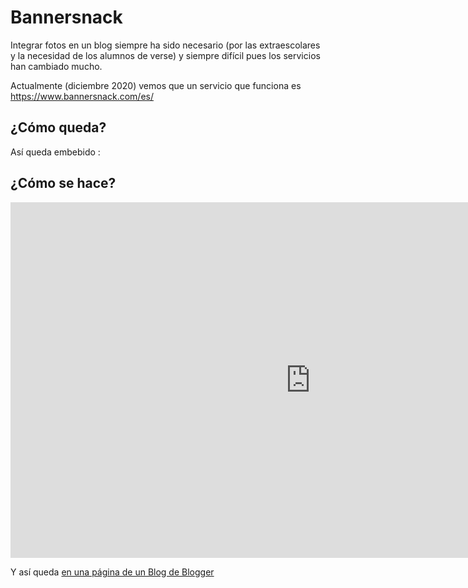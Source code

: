 # Bannersnack

Integrar fotos en un blog siempre ha sido necesario (por las extraescolares y la necesidad de los alumnos de verse) y siempre difícil pues los servicios han cambiado mucho.

Actualmente (diciembre 2020) vemos que un servicio que funciona es https://www.bannersnack.com/es/

## ¿Cómo queda?
Así queda embebido :

<!------------------------   MIS FOTOS-336x280   ------------------------>
<script type="text/javascript">
var bannersnack_embed = {"hash":"b7j8raalc","width":336,"height":280,"t":1563300405,"userId":39453864,"type":"html5"};
</script>
<script type="text/javascript" src="//cdn.bannersnack.com/iframe/embed.js"></script>

## ¿Cómo se hace?

<iframe src="https://docs.google.com/presentation/d/e/2PACX-1vTOQiWHCaW_tEazbA2gqeSxs6S3QwA9oKqOMGMDqTriVsNWTz8K6wSsSq0wjQaZPKUgl8_vIWbTDwGY/embed?start=false&loop=false&delayms=3000" frameborder="0" width="960" height="569" allowfullscreen="true" mozallowfullscreen="true" webkitallowfullscreen="true"></iframe>


Y así queda [en una página de un Blog de Blogger](https://roboticajavierquintana.blogspot.com/2019/07/prueba-bannersnack.html)

<!------------------------   MIS FOTOS-336x280   ------------------------>
<script type="text/javascript">
var bannersnack_embed = {"hash":"b7j8raalc","width":336,"height":280,"t":1563300405,"userId":39453864,"type":"html5"};
</script>
<script type="text/javascript" src="//cdn.bannersnack.com/iframe/embed.js"></script>
